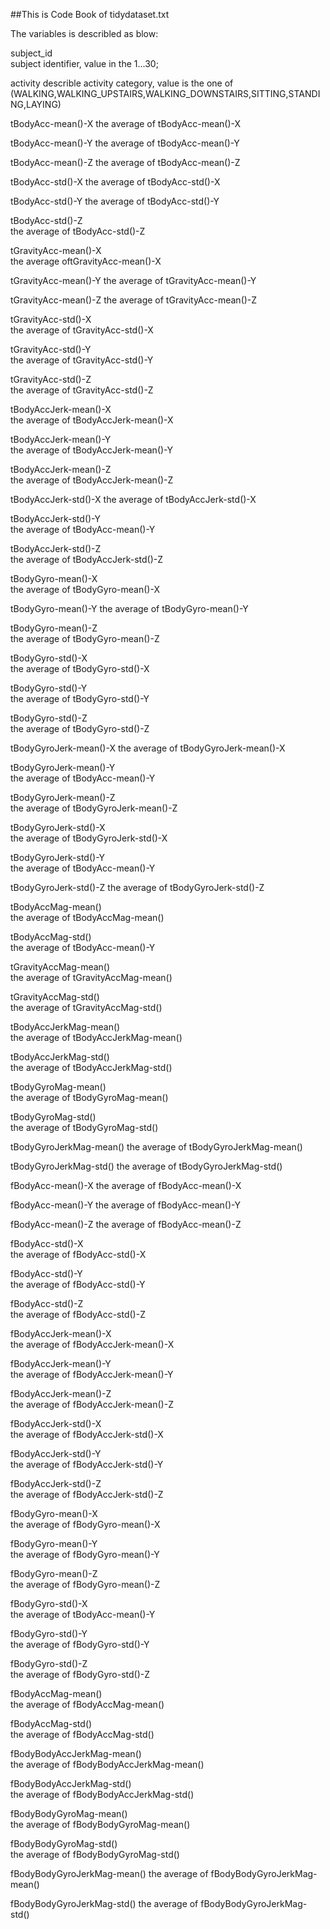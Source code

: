 ##This is Code Book of tidydataset.txt

The variables is describled as blow:

subject_id   
         subject identifier, value in the 1...30;
         
activity
         describle activity category, value is the one of (WALKING,WALKING_UPSTAIRS,WALKING_DOWNSTAIRS,SITTING,STANDING,LAYING)
         
tBodyAcc-mean()-X
         the average of tBodyAcc-mean()-X
         
tBodyAcc-mean()-Y
         the average of tBodyAcc-mean()-Y

tBodyAcc-mean()-Z
         the average of tBodyAcc-mean()-Z

tBodyAcc-std()-X
         the average of tBodyAcc-std()-X

tBodyAcc-std()-Y
         the average of tBodyAcc-std()-Y

tBodyAcc-std()-Z           
         the average of tBodyAcc-std()-Z 

tGravityAcc-mean()-X  
         the average oftGravityAcc-mean()-X 
    
tGravityAcc-mean()-Y 
         the average of tGravityAcc-mean()-Y 
      
tGravityAcc-mean()-Z
         the average of tGravityAcc-mean()-Z

tGravityAcc-std()-X   
         the average of tGravityAcc-std()-X 
     
tGravityAcc-std()-Y        
         the average of tGravityAcc-std()-Y  

tGravityAcc-std()-Z   
         the average of tGravityAcc-std()-Z 
     
tBodyAccJerk-mean()-X  
         the average of tBodyAccJerk-mean()-X 
     
tBodyAccJerk-mean()-Y   
         the average of tBodyAccJerk-mean()-Y
   
tBodyAccJerk-mean()-Z  
         the average of tBodyAccJerk-mean()-Z 
     
tBodyAccJerk-std()-X
         the average of tBodyAccJerk-std()-X
  
tBodyAccJerk-std()-Y     
         the average of tBodyAcc-mean()-Y
   
tBodyAccJerk-std()-Z    
         the average of tBodyAccJerk-std()-Z 
   
tBodyGyro-mean()-X    
         the average of tBodyGyro-mean()-X
      
tBodyGyro-mean()-Y
         the average of tBodyGyro-mean()-Y

tBodyGyro-mean()-Z     
         the average of tBodyGyro-mean()-Z 
     
tBodyGyro-std()-X      
         the average of tBodyGyro-std()-X 
    
tBodyGyro-std()-Y    
         the average of tBodyGyro-std()-Y  
     
tBodyGyro-std()-Z         
         the average of tBodyGyro-std()-Z 
 
tBodyGyroJerk-mean()-X 
         the average of tBodyGyroJerk-mean()-X 
    
tBodyGyroJerk-mean()-Y     
         the average of tBodyAcc-mean()-Y

tBodyGyroJerk-mean()-Z  
         the average of tBodyGyroJerk-mean()-Z
   
tBodyGyroJerk-std()-X     
         the average of tBodyGyroJerk-std()-X  
 
tBodyGyroJerk-std()-Y   
         the average of tBodyAcc-mean()-Y
    
tBodyGyroJerk-std()-Z
         the average of tBodyGyroJerk-std()-Z

tBodyAccMag-mean()      
         the average of tBodyAccMag-mean() 
    
tBodyAccMag-std()     
         the average of tBodyAcc-mean()-Y
     
tGravityAccMag-mean()   
         the average of tGravityAccMag-mean()
    
tGravityAccMag-std()    
         the average of tGravityAccMag-std() 
   
tBodyAccJerkMag-mean()   
         the average of tBodyAccJerkMag-mean()  
   
tBodyAccJerkMag-std()      
         the average of tBodyAccJerkMag-std()

tBodyGyroMag-mean()         
         the average of tBodyGyroMag-mean() 

tBodyGyroMag-std()         
         the average of tBodyGyroMag-std()

tBodyGyroJerkMag-mean()
         the average of tBodyGyroJerkMag-mean()

tBodyGyroJerkMag-std()
         the average of tBodyGyroJerkMag-std()

fBodyAcc-mean()-X
         the average of fBodyAcc-mean()-X
         
fBodyAcc-mean()-Y
         the average of fBodyAcc-mean()-Y

fBodyAcc-mean()-Z
         the average of fBodyAcc-mean()-Z

fBodyAcc-std()-X           
         the average of fBodyAcc-std()-X 

fBodyAcc-std()-Y   
         the average of fBodyAcc-std()-Y
        
 fBodyAcc-std()-Z   
          the average of  fBodyAcc-std()-Z 
        
fBodyAccJerk-mean()-X    
         the average of fBodyAccJerk-mean()-X 
   
fBodyAccJerk-mean()-Y     
         the average of fBodyAccJerk-mean()-Y
 
fBodyAccJerk-mean()-Z   
         the average of fBodyAccJerk-mean()-Z 
   
 fBodyAccJerk-std()-X    
          the average of  fBodyAccJerk-std()-X 
   
fBodyAccJerk-std()-Y     
         the average of fBodyAccJerk-std()-Y 
   
fBodyAccJerk-std()-Z   
         the average of fBodyAccJerk-std()-Z
    
fBodyGyro-mean()-X    
         the average of fBodyGyro-mean()-X
     
 fBodyGyro-mean()-Y       
          the average of  fBodyGyro-mean()-Y  
  
fBodyGyro-mean()-Z      
         the average of fBodyGyro-mean()-Z 
   
 fBodyGyro-std()-X      
          the average of tBodyAcc-mean()-Y
    
fBodyGyro-std()-Y      
         the average of fBodyGyro-std()-Y 
    
 fBodyGyro-std()-Z      
          the average of  fBodyGyro-std()-Z
    
fBodyAccMag-mean()         
         the average of fBodyAccMag-mean()

 fBodyAccMag-std()          
          the average of  fBodyAccMag-std() 

fBodyBodyAccJerkMag-mean()  
         the average of fBodyBodyAccJerkMag-mean()

fBodyBodyAccJerkMag-std()  
         the average of fBodyBodyAccJerkMag-std()

fBodyBodyGyroMag-mean()   
         the average of fBodyBodyGyroMag-mean()
  
fBodyBodyGyroMag-std()     
         the average of fBodyBodyGyroMag-std()

fBodyBodyGyroJerkMag-mean() 
         the average of fBodyBodyGyroJerkMag-mean()

fBodyBodyGyroJerkMag-std() 
         the average of fBodyBodyGyroJerkMag-std()




